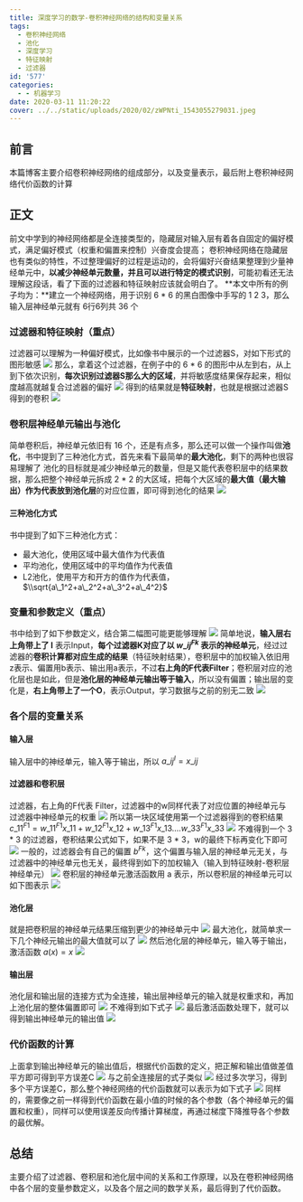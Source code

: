 ```yaml
---
title: 深度学习的数学-卷积神经网络的结构和变量关系
tags:
  - 卷积神经网络
  - 池化
  - 深度学习
  - 特征映射
  - 过滤器
id: '577'
categories:
  - - 机器学习
date: 2020-03-11 11:20:22
cover: ../../static/uploads/2020/02/zWPNti_1543055279031.jpeg
---
```




## 前言

本篇博客主要介绍卷积神经网络的组成部分，以及变量表示，最后附上卷积神经网络代价函数的计算

## 正文

前文中学到的神经网络都是全连接类型的，隐藏层对输入层有着各自固定的偏好模式，满足偏好模式（权重和偏置来控制）兴奋度会提高； 卷积神经网络在隐藏层也有类似的特性，不过整理偏好的过程是运动的，会将偏好兴奋结果整理到少量神经单元中，**以减少神经单元数量，并且可以进行特定的模式识别**，可能初看还无法理解这段话，看了下面的过滤器和特征映射应该就会明白了。 **本文中所有的例子均为：**建立一个神经网络，用于识别 6 \* 6 的黑白图像中手写的 1 2 3，那么输入层神经单元就有 6行6列共 36 个

### 过滤器和特征映射（重点）

过滤器可以理解为一种偏好模式，比如像书中展示的一个过滤器S，对如下形式的图形敏感 [![](../static/uploads/2020/03/fdb59d7e7b2111a7126bac8c197122e7.png)](../static/uploads/2020/03/fdb59d7e7b2111a7126bac8c197122e7.png) 那么，拿着这个过滤器，在例子中的 6 \* 6 的图形中从左到右，从上到下依次识别，**每次识别过滤器S那么大的区域**，并将敏感度结果保存起来，相似度越高就越复合过滤器的偏好 [![](../static/uploads/2020/03/d2c7e47aa1f66260bfb0d7f0cb49999f.png)](../static/uploads/2020/03/d2c7e47aa1f66260bfb0d7f0cb49999f.png) 得到的结果就是**特征映射**，也就是根据过滤器S得到的卷积 [![](../static/uploads/2020/03/2ca85b19ab4d116ec74646e59fc80259.png)](../static/uploads/2020/03/2ca85b19ab4d116ec74646e59fc80259.png)

### 卷积层神经单元输出与池化

简单卷积后，神经单元依旧有 16 个，还是有点多，那么还可以做一个操作叫做**池化**，书中提到了三种池化方式，首先来看下最简单的**最大池化**，剩下的两种也很容易理解了 池化的目标就是减少神经单元的数量，但是又能代表卷积层中的结果数据，那么把整个神经单元拆成 2 \* 2 的大区域，把每个大区域的**最大值（最大输出）作为代表放到池化层**的对应位置，即可得到池化的结果 [![](../static/uploads/2020/03/314d0ed29114c14a8f24303c92ba90b2.png)](../static/uploads/2020/03/314d0ed29114c14a8f24303c92ba90b2.png)

#### 三种池化方式

书中提到了如下三种池化方式：

*   最大池化，使用区域中最大值作为代表值
*   平均池化，使用区域中的平均值作为代表值
*   L2池化，使用平方和开方的值作为代表值，$\\sqrt{a\_1^2+a\_2^2+a\_3^2+a\_4^2}$

### 变量和参数定义（重点）

书中给到了如下参数定义，结合第二幅图可能更能够理解 [![](../static/uploads/2020/03/97dd6c527959a2c744b2c0f59a4785c1.png)](../static/uploads/2020/03/97dd6c527959a2c744b2c0f59a4785c1.png) 简单地说，**输入层右上角带上了 I** 表示Input，**每个过滤器K对应了以 $w\_{ij}^{Fk}$ 表示的神经单元**，经过过滤器的**卷积计算都对应生成的结果**（特征映射结果），卷积层中的加权输入依旧用z表示、偏置用b表示、输出用a表示，不过**右上角的F代表Filter**；卷积层对应的池化层也是如此，但是**池化层的神经单元输出等于输入**，所以没有偏置；输出层的变化是，**右上角带上了一个O**，表示Output，学习数据与之前的别无二致 [![](../static/uploads/2020/03/a2b9f739b8828bc7874f2ed08ed6a992.png)](../static/uploads/2020/03/a2b9f739b8828bc7874f2ed08ed6a992.png)

### 各个层的变量关系

#### 输入层

输入层中的神经单元，输入等于输出，所以 $a\_{ij}^I = x\_{ij}$

#### 过滤器和卷积层

过滤器，右上角的F代表 Filter，过滤器中的w同样代表了对应位置的神经单元与过滤器中神经单元的权重 [![](../static/uploads/2020/03/a60e7bdd940fd76ee98f981f33aa8b87.png)](../static/uploads/2020/03/a60e7bdd940fd76ee98f981f33aa8b87.png) 所以第一块区域使用第一个过滤器得到的卷积结果 $c\_{11}^{F1}=w\_{11}^{F1}x\_{11}+w\_{12}^{F1}x\_{12}+w\_{13}^{F1}x\_{13}....w\_{33}^{F1}x\_{33}$ [![](../static/uploads/2020/03/a50e78632bc8d5ca58cf932db598c0bb.png)](../static/uploads/2020/03/a50e78632bc8d5ca58cf932db598c0bb.png) 不难得到一个 3 \* 3 的过滤器，卷积结果公式如下，如果不是 3 \* 3，w的最终下标再变化下即可 [![](../static/uploads/2020/03/cdd5fe402d42b0ec65d542a030a2c8d2.png)](../static/uploads/2020/03/cdd5fe402d42b0ec65d542a030a2c8d2.png) 一般的，过滤器会有自己的偏置 $b^{Fk}$，这个偏置与输入层的神经单元无关，与过滤器中的神经单元也无关，最终得到如下的加权输入（输入到特征映射-卷积层神经单元） [![](../static/uploads/2020/03/988c46c8bf36c8391d2f4e0a4ef4b03b.png)](../static/uploads/2020/03/988c46c8bf36c8391d2f4e0a4ef4b03b.png) 卷积层的神经单元激活函数用 a 表示，所以卷积层的神经单元可以如下图表示 [![](../static/uploads/2020/03/9637cfdc0cee3ef264c1ce9ac01b4a63.png)](../static/uploads/2020/03/9637cfdc0cee3ef264c1ce9ac01b4a63.png)

#### 池化层

就是把卷积层的神经单元结果压缩到更少的神经单元中 [![](../static/uploads/2020/03/f8a8a743b6e1b11de1a9528e09196428.png)](../static/uploads/2020/03/f8a8a743b6e1b11de1a9528e09196428.png) 最大池化，就简单求一下几个神经元输出的最大值就可以了 [![](../static/uploads/2020/03/984d9e59a124f56f66d754c956a25a0d.png)](../static/uploads/2020/03/984d9e59a124f56f66d754c956a25a0d.png) 然后池化层的神经单元，输入等于输出，激活函数 $a(x)=x$ [![](../static/uploads/2020/03/ec8c2ad7dfbfb4bd103c3355129d9e94.png)](../static/uploads/2020/03/ec8c2ad7dfbfb4bd103c3355129d9e94.png)

#### 输出层

池化层和输出层的连接方式为全连接，输出层神经单元的输入就是权重求和，再加上池化层的整体偏置即可 [![](../static/uploads/2020/03/3f6e4d2ef34f7d3c84c65e69bd4dee3d.png)](../static/uploads/2020/03/3f6e4d2ef34f7d3c84c65e69bd4dee3d.png) 不难得到如下式子 [![](../static/uploads/2020/03/2d62a960b996defbeb60bff6238cf17f.png)](../static/uploads/2020/03/2d62a960b996defbeb60bff6238cf17f.png) 最后激活函数处理下，就可以得到输出神经单元的输出值 [![](../static/uploads/2020/03/68e11c1d1e5b8a7d7442678348f42b48.png)](../static/uploads/2020/03/68e11c1d1e5b8a7d7442678348f42b48.png)

### 代价函数的计算

上面拿到输出神经单元的输出值后，根据代价函数的定义，把正解和输出值做差值平方即可得到平方误差C [![](../static/uploads/2020/03/c9c1e307047b444db04a6a5f7d9e0cb8.png)](../static/uploads/2020/03/c9c1e307047b444db04a6a5f7d9e0cb8.png) 与之前全连接层的式子类似 [![](../static/uploads/2020/03/3672ab20cac66fd21018c94bdecb2d87.png)](../static/uploads/2020/03/3672ab20cac66fd21018c94bdecb2d87.png) 经过多次学习，得到多个平方误差C，那么整个神经网络的代价函数就可以表示为如下式子 [![](../static/uploads/2020/03/d11069be533e1907f5406b244a2e9173.png)](../static/uploads/2020/03/d11069be533e1907f5406b244a2e9173.png) 同样的，需要像之前一样得到代价函数在最小值的时候的各个参数（各个神经单元的偏置和权重），同样可以使用误差反向传播计算梯度，再通过梯度下降推导各个参数的最优解。

## 总结

主要介绍了过滤器、卷积层和池化层中间的关系和工作原理，以及在卷积神经网络中各个层的变量参数定义，以及各个层之间的数学关系，最后得到了代价函数。